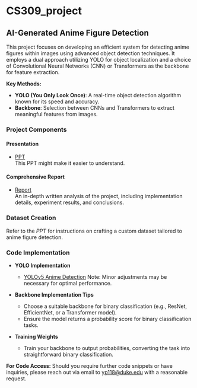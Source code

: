 # CS309_project

## AI-Generated Anime Figure Detection

This project focuses on developing an efficient system for detecting anime figures within images using advanced object detection techniques. It employs a dual approach utilizing YOLO for object localization and a choice of Convolutional Neural Networks (CNN) or Transformers as the backbone for feature extraction.

**Key Methods:**

- **YOLO (You Only Look Once)**: A real-time object detection algorithm known for its speed and accuracy.
- **Backbone**: Selection between CNNs and Transformers to extract meaningful features from images.

### Project Components

#### Presentation
- [PPT](./CS309.pdf)  
   This PPT might make it easier to understand.

#### Comprehensive Report
- [Report](./CS309_final_project.pdf)  
   An in-depth written analysis of the project, including implementation details, experiment results, and conclusions.

### Dataset Creation
Refer to the _PPT_ for instructions on crafting a custom dataset tailored to anime figure detection.

### Code Implementation

- **YOLO Implementation**
  - [YOLOv5 Anime Detection](https://github.com/zymk9/yolov5_anime)
    Note: Minor adjustments may be necessary for optimal performance.

- **Backbone Implementation Tips**
  - Choose a suitable backbone for binary classification (e.g., ResNet, EfficientNet, or a Transformer model).
  - Ensure the model returns a probability score for binary classification tasks.

- **Training Weights**
  - Train your backbone to output probabilities, converting the task into straightforward binary classification.

**For Code Access:**
Should you require further code snippets or have inquiries, please reach out via email to yp118@duke.edu with a reasonable request.
